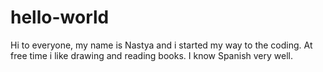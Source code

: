 # hello-world

Hi to everyone, my name is Nastya and i started my way to the coding. At free time i like drawing and reading books. I know Spanish very well.
